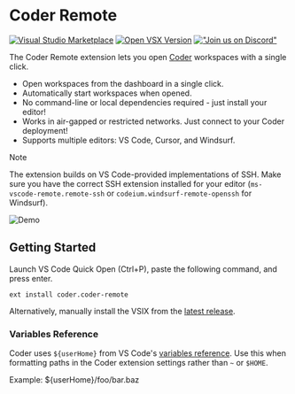 # Coder Remote

[![Visual Studio Marketplace](https://vsmarketplacebadges.dev/version/coder.coder-remote.svg)](https://marketplace.visualstudio.com/items?itemName=coder.coder-remote)
[![Open VSX Version](https://img.shields.io/open-vsx/v/coder/coder-remote)](https://open-vsx.org/extension/coder/coder-remote)
[!["Join us on
Discord"](https://badgen.net/discord/online-members/coder)](https://coder.com/chat?utm_source=github.com/coder/vscode-coder&utm_medium=github&utm_campaign=readme.md)

The Coder Remote extension lets you open [Coder](https://github.com/coder/coder)
workspaces with a single click.

- Open workspaces from the dashboard in a single click.
- Automatically start workspaces when opened.
- No command-line or local dependencies required - just install your editor!
- Works in air-gapped or restricted networks. Just connect to your Coder
  deployment!
- Supports multiple editors: VS Code, Cursor, and Windsurf.

> [!NOTE]
> The extension builds on VS Code-provided implementations of SSH. Make
> sure you have the correct SSH extension installed for your editor
> (`ms-vscode-remote.remote-ssh` or `codeium.windsurf-remote-openssh` for Windsurf).

![Demo](https://github.com/coder/vscode-coder/raw/main/demo.gif?raw=true)

## Getting Started

Launch VS Code Quick Open (Ctrl+P), paste the following command, and press
enter.

```shell
ext install coder.coder-remote
```

Alternatively, manually install the VSIX from the
[latest release](https://github.com/coder/vscode-coder/releases/latest).

### Variables Reference

Coder uses `${userHome}` from VS Code's
[variables reference](https://code.visualstudio.com/docs/editor/variables-reference).
Use this when formatting paths in the Coder extension settings rather than `~`
or `$HOME`.

Example: ${userHome}/foo/bar.baz
